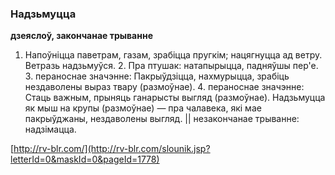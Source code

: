 ### Надзьмуцца
**дзеяслоў, закончанае трыванне**

1. Напоўніцца паветрам, газам, зрабіцца пругкім; нацягнуцца ад ветру. Ветразь надзьмуўся. 2. Пра птушак: натапырыцца, падняўшы пер'е. 3. пераноснае значэнне: Пакрыўдзіцца, нахмурыцца, зрабіць нездаволены выраз твару (размоўнае). 4. пераноснае значэнне: Стаць важным, прыняць ганарысты выгляд (размоўнае). Надзьмуцца як мыш на крупы (размоўнае) — пра чалавека, які мае пакрыўджаны, нездаволены выгляд. || незакончанае трыванне: надзімацца.

<a rel="author">[http://rv-blr.com/](http://rv-blr.com/slounik.jsp?letterId=0&maskId=0&pageId=1778)</a>
